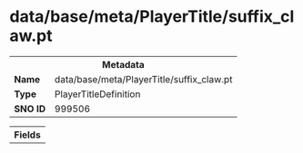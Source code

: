<h1>data/base/meta/PlayerTitle/suffix_claw.pt</h1><table><tr><th colspan="100%">Metadata</th></tr><tr><td><b>Name</b></td><td>data/base/meta/PlayerTitle/suffix_claw.pt</td></tr><tr><td><b>Type</b></td><td>PlayerTitleDefinition</td></tr><tr><td><b>SNO ID</b></td><td>999506</td></tr></table>

<table><tr><th colspan="100%">Fields</th></tr></table>

